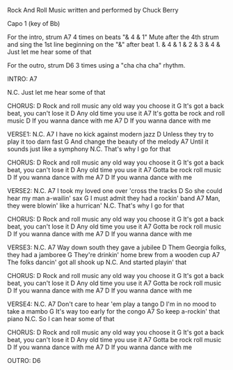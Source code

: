Rock And Roll Music
written and performed by Chuck Berry
 
Capo 1 (key of Bb)
 
For the intro, strum A7 4 times on beats "& 4 & 1"
Mute after the 4th strum and sing the 1st line beginning on the "&" after beat 1.
& 4 & 1 &    2   &  3    &    4  &
        Just let me hear some of that
 
For the outro, strum D6 3 times using a "cha cha cha" rhythm.
 
INTRO:
A7
 
N.C.
Just let me hear some of that
 
CHORUS:
D
Rock and roll music any old way you choose it
           G
It's got a back beat, you can't lose it
D
Any old time you use it
     A7
It's gotta be rock and roll music
                        D
If you wanna dance with me
A7                      D
If you wanna dance with me
 
VERSE1:
N.C.                   A7
I have no kick against modern jazz
                           D
Unless they try to play it too darn fast
                             G
And change the beauty of the melody
                            A7
Until it sounds just like a symphony
N.C.
That's why I go for that
 
CHORUS:
D
Rock and roll music any old way you choose it
           G
It's got a back beat, you can't lose it
D
Any old time you use it
A7
Gotta be rock roll music
                        D
If you wanna dance with me
A7                      D
If you wanna dance with me
 
VERSE2:
N.C.                     A7
I took my loved one over 'cross the tracks
                           D
So she could hear my man a-wailin' sax
                        G
I must admit they had a rockin' band
                              A7
Man, they were blowin' like a hurrican'
N.C.
That's why I go for that
 
CHORUS:
D
Rock and roll music any old way you choose it
           G
It's got a back beat, you can't lose it
D
Any old time you use it
A7
Gotta be rock roll music
                        D
If you wanna dance with me
A7                      D
If you wanna dance with me
 
VERSE3:
N.C.                       A7
Way down south they gave a jubilee
                               D
Them Georgia folks, they had a jamboree
                                  G
They're drinkin' home brew from a wooden cup
                      A7
The folks dancin' got all shook up
N.C.
And started playin' that
 
CHORUS:
D
Rock and roll music any old way you choose it
           G
It's got a back beat, you can't lose it
D
Any old time you use it
A7
Gotta be rock roll music
                        D
If you wanna dance with me
A7                      D
If you wanna dance with me
 
VERSE4:
N.C.                          A7
Don't care to hear 'em play a tango
                         D
I'm in no mood to take a mambo
                           G
It's way too early for the congo
                         A7
So keep a-rockin' that piano
N.C.
So I can hear some of that
 
CHORUS:
D
Rock and roll music any old way you choose it
           G
It's got a back beat, you can't lose it
D
Any old time you use it
A7
Gotta be rock roll music
                        D
If you wanna dance with me
A7                      D
If you wanna dance with me
 
OUTRO:
D6

